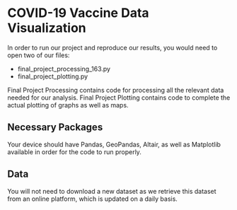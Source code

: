 # COVID-19 Vaccine Data Visualization

In order to run our project and reproduce our results, you would need to open two of our files:
* final_project_processing_163.py
* final_project_plotting.py

Final Project Processing contains code for processing all the relevant data needed for our analysis.
Final Project Plotting contains code to complete the actual plotting of graphs as well as maps.

## Necessary Packages
Your device should have Pandas, GeoPandas, Altair, as well as Matplotlib available in order for the code to run properly.

## Data
You will not need to download a new dataset as we retrieve this dataset from an online platform, which is updated on a daily basis.